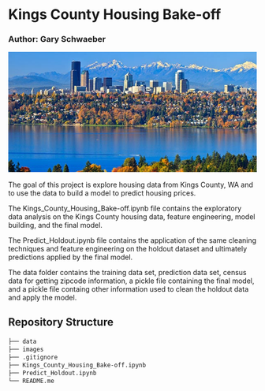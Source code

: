 # Kings County Housing Bake-off
### Author: Gary Schwaeber
![example](images/assessors_social.jpg)


The goal of this project is explore housing data from Kings County, WA and to use the data to build a model to predict housing prices.

The Kings_County_Housing_Bake-off.ipynb file contains the exploratory data analysis on the Kings County housing data, feature engineering, model building, and the final model.

The Predict_Holdout.ipynb file contains the application of the same cleaning techniques and feature engineering on the holdout dataset and ultimately predictions applied by the final model.

The data folder contains the training data set, prediction data set, census data for getting zipcode information, a pickle file containing the final model, and a pickle file containg other information used to clean the holdout data and apply the model.


## Repository Structure

```
├── data
├── images
├── .gitignore
├── Kings_County_Housing_Bake-off.ipynb
├── Predict_Holdout.ipynb
└── README.me
```
